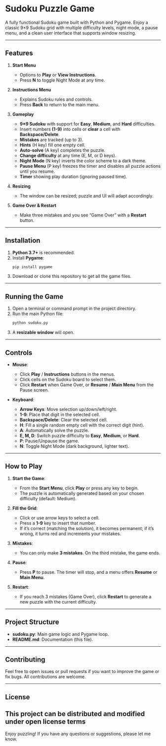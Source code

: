 # Sudoku Puzzle Game

A fully functional Sudoku game built with Python and Pygame. Enjoy a classic 9×9 Sudoku grid with multiple difficulty levels, night mode, a pause menu, and a clean user interface that supports window resizing.

---

## Features

1. **Start Menu**  
   - Options to **Play** or **View Instructions**.  
   - Press **N** to toggle Night Mode at any time.

2. **Instructions Menu**  
   - Explains Sudoku rules and controls.  
   - Press **Back** to return to the main menu.

3. **Gameplay**  
   - **9×9 Sudoku** with support for **Easy**, **Medium**, and **Hard** difficulties.  
   - Insert numbers **(1-9)** into cells or **clear** a cell with **Backspace/Delete**.  
   - **Mistakes** are tracked (up to 3).  
   - **Hints** (H key) fill one empty cell.  
   - **Auto-solve** (A key) completes the puzzle.  
   - **Change difficulty** at any time (E, M, or D keys).  
   - **Night Mode** (N key) inverts the color scheme to a dark theme.  
   - **Pause Menu** (P key) freezes the timer and disables all puzzle actions until you resume.  
   - **Timer** showing play duration (ignoring paused time).  

4. **Resizing**  
   - The window can be resized; puzzle and UI will adapt accordingly.

5. **Game Over & Restart**  
   - Make three mistakes and you see “Game Over” with a **Restart** button.

---

## Installation

1. **Python 3.7+** is recommended.  
2. Install **Pygame**:
   ```bash
   pip install pygame
   ```
3. Download or clone this repository to get all the game files.

---

## Running the Game

1. Open a terminal or command prompt in the project directory.  
2. Run the main Python file:
   ```bash
   python sudoku.py
   ```
3. A **resizable window** will open.  

---

## Controls

- **Mouse**:
  - Click **Play** / **Instructions** buttons in the menus.
  - Click cells on the Sudoku board to select them.
  - Click **Restart** when Game Over, or **Resume** / **Main Menu** from the Pause screen.

- **Keyboard**:
  - **Arrow Keys**: Move selection up/down/left/right.  
  - **1-9**: Place that digit in the selected cell.  
  - **Backspace/Delete**: Clear the selected cell.  
  - **H**: Fill a single random empty cell with the correct digit (hint).  
  - **A**: Automatically solve the puzzle.  
  - **E, M, D**: Switch puzzle difficulty to **Easy**, **Medium**, or **Hard**.  
  - **P**: Pause/Unpause the game.  
  - **N**: Toggle Night Mode (dark background, lighter text).

---

## How to Play

1. **Start the Game**:  
   - From the **Start Menu**, click **Play** or press any key to begin.  
   - The puzzle is automatically generated based on your chosen difficulty (default: Medium).

2. **Fill the Grid**:  
   - Click or use arrow keys to select a cell.  
   - Press a **1-9** key to insert that number.  
   - If it’s correct (matching the solution), it becomes permanent; if it’s wrong, it turns red and increments your mistakes.

3. **Mistakes**:  
   - You can only make **3 mistakes**. On the third mistake, the game ends.

4. **Pause**:  
   - Press **P** to pause. The timer will stop, and a menu offers **Resume** or **Main Menu**.  

5. **Restart**:  
   - If you reach 3 mistakes (Game Over), click **Restart** to generate a new puzzle with the current difficulty.

---

## Project Structure

- **sudoku.py**: Main game logic and Pygame loop.
- **README.md**: Documentation (this file).

---

## Contributing

Feel free to open issues or pull requests if you want to improve the game or fix bugs. All contributions are welcome.

---

## License

This project can be distributed and modified under open license terms
---

Enjoy puzzling! If you have any questions or suggestions, please let me know.
